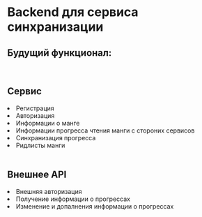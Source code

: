 # Backend для сервиса синхранизации
## Будущий функционал:
<br>

## Сервис
<li>Регистрация</li>
<li>Авторизация</li>
<li>Информации о манге</li>
<li>Информации прогресса чтения манги с стороних сервисов</li>
<li>Синхранизация прогресса</li>
<li>Ридлисты манги</li>
<br>

## Внешнее API
<li>Внешняя авторизация</li>
<li>Получение информации о прогрессах</li>
<li>Изменение и допалнения информации о прогрессах</li>